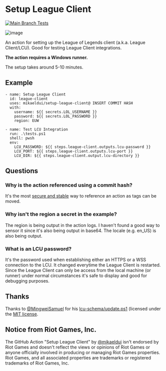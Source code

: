 # Setup League Client
[![Main Branch Tests](https://github.com/mikaeldui/setup-league-client/actions/workflows/main.yml/badge.svg)](https://github.com/mikaeldui/setup-league-client/actions/workflows/main.yml)

![image](https://user-images.githubusercontent.com/3706841/149665686-368d3e10-f5cb-4459-8647-0a2021394027.png)

An action for setting up the League of Legends client (a.k.a. League Client/LCU). Good for testing League Client integrations.

**The action requires a Windows runner.**

The setup takes around 5-10 minutes.

## Example

    - name: Setup League Client
      id: league-client
      uses: mikaeldui/setup-league-client@ INSERT COMMIT HASH
      with:
        username: ${{ secrets.LOL_USERNAME }}
        password: ${{ secrets.LOL_PASSWORD }}
        region: EUW
        
    - name: Test LCU Integration
      run: .\tests.ps1
      shell: pwsh
      env:
        LCU_PASSWORD: ${{ steps.league-client.outputs.lcu-password }}
        LCU_PORT: ${{ steps.league-client.outputs.lcu-port }}
        LCU_DIR: ${{ steps.league-client.output.lcu-directory }}
        
## Questions

### Why is the action referenced using a commit hash?
It's the most [secure and stable](https://docs.github.com/en/actions/learn-github-actions/workflow-syntax-for-github-actions#example-using-versioned-actions) way to reference an action as tags can be moved.

### Why isn't the region a secret in the example?
The region is being output in the action logs. I haven't found a good way to sensor it since it's also being output in base64. The locale (e.g. en_US) is also being output.

### What is an LCU password?
It's the password used when establishing either an HTTPS or a WSS connection to the LCU. It changed everytime the League Client is restarted. Since the League Client can only be access from the local machine (or runner) under normal circumstances it's safe to display and good for debugging purposes.

## Thanks

Thanks to [@MingweiSamuel](https://github.com/MingweiSamuel) for his [lcu-schema/update.ps1](https://github.com/MingweiSamuel/lcu-schema/blob/a309d795ddf0eba093cb6a6f54ffa9238e947f3a/update.ps1) (licensed under the [MIT license](https://github.com/MingweiSamuel/lcu-schema/blob/a309d795ddf0eba093cb6a6f54ffa9238e947f3a/LICENSE).

## Notice from Riot Games, Inc.
The GitHub Action "Setup League Client" by [@mikaeldui](https://github.com/mikaeldui) isn't endorsed by Riot Games and doesn't reflect the views or opinions of Riot Games or anyone officially involved in producing or managing Riot Games properties. Riot Games, and all associated properties are trademarks or registered trademarks of Riot Games, Inc.

